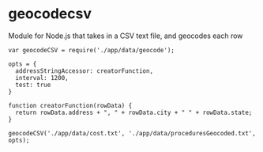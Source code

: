 # geocodecsv
Module for Node.js that takes in a CSV text file, and geocodes each row

    var geocodeCSV = require('./app/data/geocode');

    opts = {
      addressStringAccessor: creatorFunction,
      interval: 1200,
      test: true
    }

    function creatorFunction(rowData) {
      return rowData.address + ", " + rowData.city + " " + rowData.state;
    }

    geocodeCSV('./app/data/cost.txt', './app/data/proceduresGeocoded.txt', opts);
